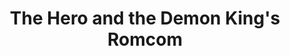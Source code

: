--- 
title: "The Hero and the Demon King's Romcom"
publishdate: "2018-12-17T16:48:46+02:00"
src: "https://365manga.net/manga/the-hero-and-the-demon-king-s-romcom"
image: "https://data.365manga.net/images/thumbnails/32789-the-hero-and-the-demon-king-s-romcom.jpg"
description: " The one holding the title demon king is actually a super cute big breasted girl who has only one thing to say to the funny hero: 'Damn... I'll kill ya!' No, wait that's not- Err, I mean the Romcom involving a lot of blushing, humiliation and flirting begins here!!"
---
